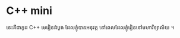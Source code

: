 # C++ mini

នេះ​គឺ​ជា​កូដ C++ មេរៀន​ដំបូង ដែល​ខ្ញុំ​បាន​អនុវត្ត នៅ​ពេល​ដែល​ខ្ញុំ​រៀន​នៅ​មហាវិទ្យាល័យ ។
